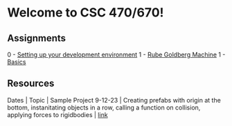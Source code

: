 # Welcome to CSC 470/670!

## Assignments
0 - [Setting up your development environment](assignments/setup.md)
1 - [Rube Goldberg Machine](assignments/01_machine.md)
1 - [Basics](assignments/02_basics.md)

## Resources
Dates | Topic | Sample Project
9-12-23 | Creating prefabs with origin at the bottom, instanitating objects in a row, calling a function on collision, applying forces to rigidbodies | [link](examples/Dominos/Assets)